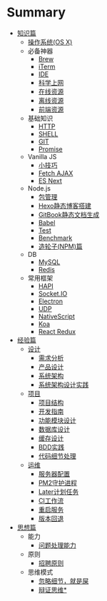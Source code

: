 # Summary

- [知识篇](basic/README.md)
  - [操作系统(OS X)](basic/osx.md)
  - 必备神器
    - [Brew](basic/resource/brew.md)
    - [iTerm](basic/resource/iterm.md)
    - [IDE](basic/resource/ide.md)
    - [科学上网](basic/resource/ss.md)
    - [在线资源](basic/resource/online.md)
    - [离线资源](basic/resource/offline.md)
    - [前端资源](basic/resource/frontend.md)
  - 基础知识
    - [HTTP](basic/knowledge/http.md)
    - [SHELL](basic/knowledge/shell.md)
    - [GIT](basic/knowledge/git.md)
    - [Promise](basic/knowledge/promise.md)
  - Vanilla JS
    - [小技巧](basic/js/tricks.md)
    - [Fetch AJAX](basic/js/fetch.md)
    - [ES Next](basic/js/es.md)
  - Node.js
    - [包管理](basic/node/pkg.md)
    - [Hexo静态博客搭建](basic/node/hexo.md)
    - [GitBook静态文档生成](basic/node/gitbook.md)
    - [Babel](basic/node/babel.md)
    - [Test](basic/node/test.md)
    - [Benchmark](basic/node/benchmark.md)
    - [造轮子(NPM)篇](basic/node/npm.md)
  - DB
    - [MySQL](basic/db/mysql.md)
    - [Redis](basic/db/redis.md)
  - 常用框架
    - [HAPI](basic/framework/hapi.md)
    - [Socket.IO](basic/framework/socketio.md)
    - [Electron](basic/framework/electron.md)
    - [UDP](basic/framework/udp.md)
    - [NativeScript](basic/framework/nativescript.md)
    - [Koa](basic/framework/koa.md)
    - [React Redux](basic/framework/redux.md)
- [经验篇](experience/README.md)
  - [设计](experience/design/README.md)
    - [需求分析](experience/design/requirements.md)
    - [产品设计](experience/design/product.md)
    - [系统架构](experience/design/architecture.md)
    - [系统架构设计实践](experience/design/system.md)
  - [项目](experience/project/README.md)
    - [项目结构](experience/project/structure.md)
    - [开发指南](experience/project/develop.md)
    - [功能模块设计](experience/project/user/module.md)
    - [数据库设计](experience/project/user/db.md)
    - [缓存设计](experience/project/user/cache.md)
    - [BDD实践](experience/project/user/bdd.md)
    - [代码细节处理](experience/project/user/particulars.md)
  - [运维](experience/operation/README.md)
    - [服务器配置](experience/operation/server.md)
    - [PM2守护进程](experience/operation/pm2.md)
    - [Later计划任务](experience/operation/later.md)
    - [CI工作流](experience/operation/workflow.md)
    - [重启服务](experience/operation/restarter.md)
    - [版本回退](experience/operation/rollback.md)
- [思想篇](mind/README.md)
  - 能力
    - [问题处理能力](mind/capability/solving.md)
  - 原则
    - [招聘原则](mind/tenet/hire.md)
  - 思维模式
    - [忽略细节，就是屎](mind/thinking/shit.md)
    - [辩证思维*](mind/thinking/dialectical.md)

